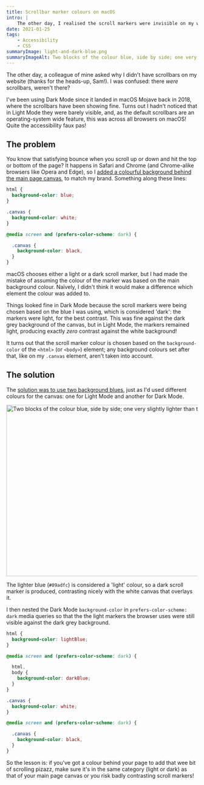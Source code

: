 ```yaml
---
title: Scrollbar marker colours on macOS
intro: |
    The other day, I realised the scroll markers were invisible on my website in Light Mode. The fix was pretty easy once I knew what was going on.
date: 2021-01-25
tags:
    - Accessibility
    - CSS
summaryImage: light-and-dark-blue.png
summaryImageAlt: Two blocks of the colour blue, side by side; one very slightly lighter than the other.
---
```


The other day, a colleague of mine asked why I didn't have scrollbars on my website (thanks for the heads-up, Sam!). I was confused: there *were* scrollbars, weren't there?

I've been using Dark Mode since it landed in macOS Mojave back in 2018, where the scrollbars have been showing fine. Turns out I hadn't noticed that in Light Mode they were barely visible, and, as the default scrollbars are an operating-system wide feature, this was across all browsers on macOS! Quite the accessibility faux pas!


## The problem

You know that satisfying bounce when you scroll up or down and hit the top or bottom of the page? It happens in Safari and Chrome (and Chrome-alike browsers like Opera and Edge), so I [added a colourful background behind the main page canvas](/blog/scroll-bounce-page-background-colour), to match my brand. Something along these lines:

```css
html {
  background-color: blue;
}

.canvas {
  background-color: white;
}

@media screen and (prefers-color-scheme: dark) {

  .canvas {
    background-color: black,
  }
}
```

macOS chooses either a light or a dark scroll marker, but I had made the mistake of assuming the colour of the marker was based on the main background colour. Naïvely, I didn't think it would make a difference which element the colour was added to.

Things looked fine in Dark Mode because the scroll markers were being chosen based on the blue I was using, which is considered 'dark': the markers were light, for the best contrast. This was fine against the dark grey background of the canvas, but in Light Mode, the markers remained light, producing exactly *zero* contrast against the white background!

It turns out that the scroll marker colour is chosen based on the `background-color` of the `<html>` (or `<body>`) element; any background colours set after that, like on my `.canvas` element, aren't taken into account.


## The solution

The [solution was to use two background blues](https://github.com/tempertemper/tempertemper.net/commit/d2dad35f7b332897a7aafecc1b5dcdae7307c3cc), just as I'd used different colours for the canvas: one for Light Mode and another for Dark Mode.

<img src="/assets/img/blog/light-and-dark-blue.png" alt="Two blocks of the colour blue, side by side; one very slightly lighter than the other" width="800" height="450" loading="lazy" decoding="async" />

The lighter blue (`#09adfc`) is considered a 'light' colour, so a dark scroll marker is produced, contrasting nicely with the white canvas that overlays it.

I then nested the Dark Mode `background-color` in `prefers-color-scheme: dark` media queries so that the the light markers the browser uses were still visible against the dark grey background.

```css
html {
  background-color: lightBlue;
}

@media screen and (prefers-color-scheme: dark) {

  html,
  body {
    background-color: darkBlue;
  }
}

.canvas {
  background-color: white;
}

@media screen and (prefers-color-scheme: dark) {

  .canvas {
    background-color: black,
  }
}
```

So the lesson is: if you've got a colour behind your page to add that wee bit of scrolling pizazz, make sure it's in the same category (light or dark) as that of your main page canvas or you risk badly contrasting scroll markers!
